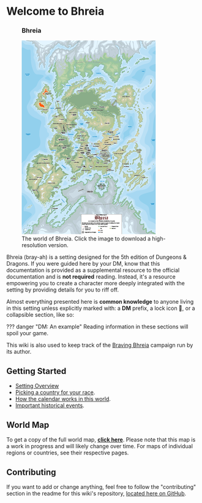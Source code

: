 # Welcome to Bhreia

<figure class="infobox right">
  <h3>Bhreia</h3>
  <a href="assets/images/world-map-full.png">
    <img src="assets/images/world-map-tiny.png" />
  </a>
  <figcaption>
    The world of Bhreia. Click the image to download a high-resolution version.
  </figcaption>
</figure>

Bhreia (bray-ah) is a setting designed for the 5th edition of Dungeons & Dragons. If you were guided here by your DM, know that this documentation is provided as a supplemental resource to the official documentation and is **not required** reading. Instead, it's a resource empowering you to create a character more deeply integrated with the setting by providing details for you to riff off.

Almost everything presented here is **common knowledge** to anyone living in this setting unless explicitly marked with: a **DM** prefix, a lock icon 🔐, or a collapsible section, like so:

??? danger "DM: An example"
    Reading information in these sections will spoil your game.

This wiki is also used to keep track of the [Braving Bhreia](campaigns/dauriels-mansion-roll20.md) campaign run by its author.

## Getting Started

* [Setting Overview](setting-overview.md)
* [Picking a country for your race](character-creation/picking-a-country.md).
* [How the calendar works in this world](etcetera/calendar.md).
* [Important historical events](lore/timeline.md).

## World Map

To get a copy of the full world map, [**click here**](assets/images/world-map-full.png). Please note that this map is a work in progress and will likely change over time. For maps of individual regions or countries, see their respective pages.

## Contributing

If you want to add or change anything, feel free to follow the "contributing" section in the readme for this wiki's repository, [located here on GitHub](https://github.com/EddyLuten/bhreia.com/).
